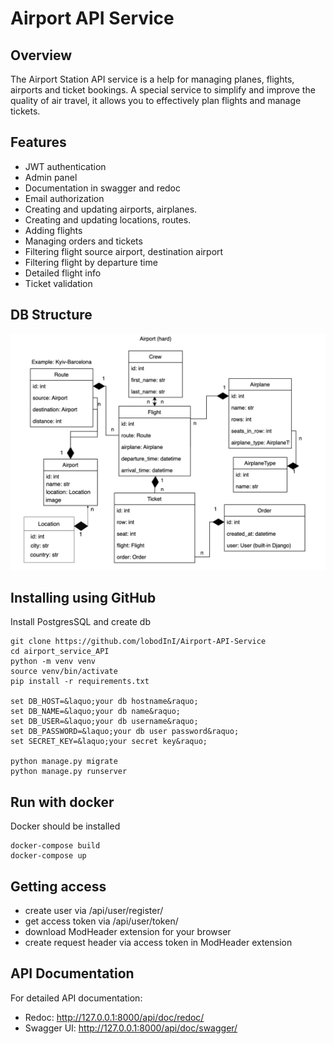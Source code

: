 # Airport API Service

## Overview
The Airport Station API service is a help for managing planes, flights, airports and ticket bookings. A special service to simplify and improve the quality of air travel, it allows you to effectively plan flights and manage tickets.

## Features
* JWT authentication
* Admin panel
* Documentation in swagger and redoc
* Email authorization
* Creating and updating airports, airplanes.
* Creating and updating locations, routes.
* Adding flights
* Managing orders and tickets
* Filtering flight source airport, destination airport
* Filtering flight by departure time
* Detailed flight info
* Ticket validation

## DB Structure

![airport schema](db%20structure.png)

## Installing using GitHub

Install PostgresSQL and create db
```angular2html
git clone https://github.com/lobodInI/Airport-API-Service
cd airport_service_API
python -m venv venv
source venv/bin/activate
pip install -r requirements.txt

set DB_HOST=&laquo;your db hostname&raquo;
set DB_NAME=&laquo;your db name&raquo;
set DB_USER=&laquo;your db username&raquo;
set DB_PASSWORD=&laquo;your db user password&raquo;
set SECRET_KEY=&laquo;your secret key&raquo;

python manage.py migrate
python manage.py runserver
```

## Run with docker

Docker should be installed
```angular2html
docker-compose build
docker-compose up
```

## Getting access

* create user via /api/user/register/
* get access token via /api/user/token/
* download ModHeader extension for your browser
* create request header via access token in ModHeader extension


## API Documentation
For detailed API documentation:

- Redoc: http://127.0.0.1:8000/api/doc/redoc/
- Swagger UI: http://127.0.0.1:8000/api/doc/swagger/

